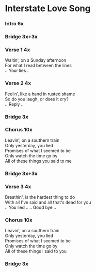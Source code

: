 # Interstate Love Song


### Intro  6x

### Bridge  3x+3x

### Verse 1  4x
Waitin', on a Sunday afternoon  
For what I read between the lines  
.. Your lies .. 

### Verse 2  4x
Feelin', like a hand in rusted shame  
So do you laugh, or does it cry?  
.. Reply ..  

### Bridge  3x

### Chorus  10x
Leavin', on a southern train  
Only yesterday, you lied  
Promises of what I seemed to be  
Only watch the time go by  
All of these things you said to me  

### Bridge  3x+3x

### Verse 3  4x
Breathin', is the hardest thing to do  
With all I've said and all that's dead for you  
.. You lied ..
.. Good bye ..  

### Chorus  10x
Leavin', on a southern train  
Only yesterday, you lied  
Promises of what I seemed to be  
Only watch the time go by  
All of these things I said to you

### Bridge  3x
